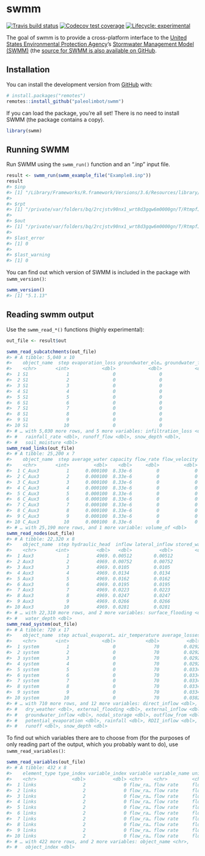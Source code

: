 
<!-- README.md is generated from README.Rmd. Please edit that file -->

# swmm

<!-- badges: start -->

[![Travis build
status](https://travis-ci.org/paleolimbot/swmm.svg?branch=master)](https://travis-ci.org/paleolimbot/swmm)
[![Codecov test
coverage](https://codecov.io/gh/paleolimbot/swmm/branch/master/graph/badge.svg)](https://codecov.io/gh/paleolimbot/swmm?branch=master)
[![Lifecycle:
experimental](https://img.shields.io/badge/lifecycle-experimental-orange.svg)](https://www.tidyverse.org/lifecycle/#experimental)
<!-- badges: end -->

The goal of swmm is to provide a cross-platform interface to the [United
States Environmental Protection Agency](https://www.epa.gov/)’s
[Stormwater Management Model
(SWMM)](https://www.epa.gov/water-research/storm-water-management-model-swmm)
(the [source for SWMM is also available on
GitHub](https://github.com/USEPA/Stormwater-Management-Model).

## Installation

You can install the development version from
[GitHub](https://github.com/) with:

``` r
# install.packages("remotes")
remotes::install_github("paleolimbot/swmm")
```

If you can load the package, you’re all set\! There is no need to
install SWMM (the package contains a copy).

``` r
library(swmm)
```

## Running SWMM

Run SWMM using the `swmm_run()` function and an “.inp” input file.

``` r
result <- swmm_run(swmm_example_file("Example8.inp"))
result
#> $inp
#> [1] "/Library/Frameworks/R.framework/Versions/3.6/Resources/library/swmm/swmm_examples/Example8.inp"
#> 
#> $rpt
#> [1] "/private/var/folders/bq/2rcjstv90nx1_wrt8d3gqw6m0000gn/T/RtmpfJuNSQ/file106f025fadd28.rpt"
#> 
#> $out
#> [1] "/private/var/folders/bq/2rcjstv90nx1_wrt8d3gqw6m0000gn/T/RtmpfJuNSQ/file106f078cd8092.out"
#> 
#> $last_error
#> [1] 0
#> 
#> $last_warning
#> [1] 0
```

You can find out which version of SWMM is included in the package with
`swmm_version()`:

``` r
swmm_version()
#> [1] "5.1.13"
```

## Reading swmm output

Use the `swmm_read_*()` functions (highly experimental):

``` r
out_file <- result$out

swmm_read_subcatchments(out_file)
#> # A tibble: 5,040 x 10
#>    object_name  step evaporation_loss groundwater_ele… groundwater_flow
#>    <chr>       <int>            <dbl>            <dbl>            <dbl>
#>  1 S1              1                0                0                0
#>  2 S1              2                0                0                0
#>  3 S1              3                0                0                0
#>  4 S1              4                0                0                0
#>  5 S1              5                0                0                0
#>  6 S1              6                0                0                0
#>  7 S1              7                0                0                0
#>  8 S1              8                0                0                0
#>  9 S1              9                0                0                0
#> 10 S1             10                0                0                0
#> # … with 5,030 more rows, and 5 more variables: infiltration_loss <dbl>,
#> #   rainfall_rate <dbl>, runoff_flow <dbl>, snow_depth <dbl>,
#> #   soil_moisture <dbl>
swmm_read_links(out_file)
#> # A tibble: 25,200 x 7
#>    object_name  step average_water capacity flow_rate flow_velocity
#>    <chr>       <int>         <dbl>    <dbl>     <dbl>         <dbl>
#>  1 C_Aux3          1      0.000100  8.33e-6         0             0
#>  2 C_Aux3          2      0.000100  8.33e-6         0             0
#>  3 C_Aux3          3      0.000100  8.33e-6         0             0
#>  4 C_Aux3          4      0.000100  8.33e-6         0             0
#>  5 C_Aux3          5      0.000100  8.33e-6         0             0
#>  6 C_Aux3          6      0.000100  8.33e-6         0             0
#>  7 C_Aux3          7      0.000100  8.33e-6         0             0
#>  8 C_Aux3          8      0.000100  8.33e-6         0             0
#>  9 C_Aux3          9      0.000100  8.33e-6         0             0
#> 10 C_Aux3         10      0.000100  8.33e-6         0             0
#> # … with 25,190 more rows, and 1 more variable: volume_of <dbl>
swmm_read_nodes(out_file)
#> # A tibble: 22,320 x 8
#>    object_name  step hydraulic_head  inflow lateral_inflow stored_water
#>    <chr>       <int>          <dbl>   <dbl>          <dbl>        <dbl>
#>  1 Aux3            1          4969. 0.00512        0.00512            0
#>  2 Aux3            2          4969. 0.00752        0.00752            0
#>  3 Aux3            3          4969. 0.0105         0.0105             0
#>  4 Aux3            4          4969. 0.0134         0.0134             0
#>  5 Aux3            5          4969. 0.0162         0.0162             0
#>  6 Aux3            6          4969. 0.0195         0.0195             0
#>  7 Aux3            7          4969. 0.0223         0.0223             0
#>  8 Aux3            8          4969. 0.0247         0.0247             0
#>  9 Aux3            9          4969. 0.0266         0.0266             0
#> 10 Aux3           10          4969. 0.0281         0.0281             0
#> # … with 22,310 more rows, and 2 more variables: surface_flooding <dbl>,
#> #   water_depth <dbl>
swmm_read_system(out_file)
#> # A tibble: 720 x 17
#>    object_name  step actual_evaporat… air_temperature average_losses
#>    <chr>       <int>            <dbl>           <dbl>          <dbl>
#>  1 system          1                0              70         0.0292
#>  2 system          2                0              70         0.0292
#>  3 system          3                0              70         0.0292
#>  4 system          4                0              70         0.0292
#>  5 system          5                0              70         0.0334
#>  6 system          6                0              70         0.0334
#>  7 system          7                0              70         0.0334
#>  8 system          8                0              70         0.0334
#>  9 system          9                0              70         0.0334
#> 10 system         10                0              70         0.0382
#> # … with 710 more rows, and 12 more variables: direct_inflow <dbl>,
#> #   dry_weather <dbl>, external_flooding <dbl>, external_inflow <dbl>,
#> #   groundwater_inflow <dbl>, nodal_storage <dbl>, outflow_from <dbl>,
#> #   potential_evaporation <dbl>, rainfall <dbl>, RDII_inflow <dbl>,
#> #   runoff <dbl>, snow_depth <dbl>
```

To find out which variables there are to choose from (for the purposes
of only reading part of the output, which you probably want to do), use
`swmm_read_variables()`:

``` r
swmm_read_variables(out_file)
#> # A tibble: 432 x 8
#>    element_type type_index variable_index variable variable_name unit 
#>    <chr>             <dbl>          <dbl> <chr>    <chr>         <chr>
#>  1 links                 2              0 flow_ra… flow rate     flow…
#>  2 links                 2              0 flow_ra… flow rate     flow…
#>  3 links                 2              0 flow_ra… flow rate     flow…
#>  4 links                 2              0 flow_ra… flow rate     flow…
#>  5 links                 2              0 flow_ra… flow rate     flow…
#>  6 links                 2              0 flow_ra… flow rate     flow…
#>  7 links                 2              0 flow_ra… flow rate     flow…
#>  8 links                 2              0 flow_ra… flow rate     flow…
#>  9 links                 2              0 flow_ra… flow rate     flow…
#> 10 links                 2              0 flow_ra… flow rate     flow…
#> # … with 422 more rows, and 2 more variables: object_name <chr>,
#> #   object_index <dbl>
```
